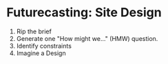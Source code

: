 # Futurecasting: Site Design

  1. Rip the brief
  2. Generate one "How might we..." (HMW) question.
  3. Identify constraints
  4. Imagine a Design